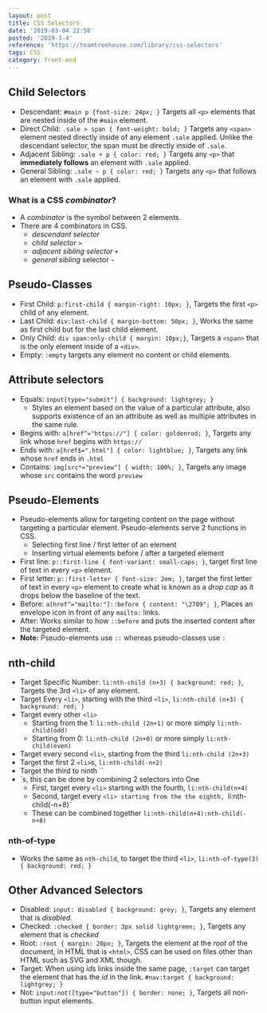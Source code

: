 ```yaml
---
layout: post
title: CSS Selectors
date: '2019-03-04 22:58'
posted: '2019-3-4'
reference: 'https://teamtreehouse.com/library/css-selectors'
tags: CSS
category: front-end
---
```


## Child Selectors
- Descendant: `#main p {font-size: 24px; }` Targets all `<p>` elements that are nested inside of the `#main` element.
- Direct Child: `.sale > span { font-weight: bold; }` Targets any `<span>` element nested directly inside of any element `.sale` applied. Unlike the descendant selector, the span must be directly inside of `.sale`.
- Adjacent Sibling: `.sale + p { color: red; }` Targets any `<p>` that **immediately follows** an element with `.sale` applied.
- General Sibling: `.sale ~ p { color: red; }` Targets any `<p>` that follows an element with `.sale` applied.

### What is a CSS *combinator*?
- A *combinator* is the symbol between 2 elements.
- There are 4 combinators in CSS.
    - *descendant selector* ` `
    - *child selector* `>`
    - *adjacent sibling selector* `+`
    - *general sibling* selector `~`

## Pseudo-Classes
- First Child: `p:first-child { margin-right: 10px; }`, Targets the first `<p>` child of any element.
- Last Child: `div:last-child { margin-bottom: 50px; }`, Works the same as first child but for the last child element.
- Only Child: `div span:only-child { margin: 10px;}`, Targets a `<span>` that is the only element inside of a `<div>`.
- Empty: `:empty` targets any element no content or child elements.

## Attribute selectors
- Equals: `input[type="submit"] { background: lightgrey; }`
    - Styles an element based on the value of a particular attribute, also supports existence of an an attribute as well as multiple attributes in the same rule.
- Begins with: `a[href^="https://"] { color: goldenrod; }`, Targets any link whose `href` begins with `https://`
- Ends with: `a[href$=".html"] { color: lightblue; }`, Targets any link whose `href` ends in `.html`
- Contains: `img[src*="preview"] { width: 100%; }`, Targets any image whose `src` contains the word `preview`

## Pseudo-Elements
- Pseudo-elements allow for targeting content on the page without targeting a particular element. Pseudo-elements serve 2 functions in CSS.
    - Selecting first line / first letter of an element
    - Inserting virtual elements before / after a targeted element
- First line: `p::first-line { font-variant: small-caps; }`, target first line of text in every `<p>` element.
- First letter: `p::first-letter { font-size: 2em; }`, target the first letter of text in every `<p>` element to create what is known as a *drop cap* as it drops below the baseline of the text.
- Before: `a[href^="mailto:"]::before { content: "\2709"; }`, Places an envelope icon in front of any `mailto:` links.
- After: Works similar to how `::before` and puts the inserted content after the targeted element.
- **Note:** Pseudo-elements use `::` whereas pseudo-classes use `:`

## nth-child
- Target Specific Number: `li:nth-child (n+3) { background: red; }`, Targets the 3rd `<li>` of any element.
- Target Every `<li>`, starting with the third `<li>`, `li:nth-child (n+3) { background: red; }`
- Target every other `<li>`
    - Starting from the 1: `li:nth-child (2n+1)` or more simply `li:nth-child(odd)`
    - Starting from 0: `li:nth-child (2n+0)` or more simply `li:nth-child(even)`
- Target every second `<li>`, starting from the third `li:nth-child (2n+3)`
- Target the first 2 `<li>`s, `li:nth-child(-n+2)`
- Target the third to ninth ``<li>`s, this can be done by combining 2 selectors into One
    - First, target every `<li>` starting with the fourth, `li:nth-child(n+4)`
    - Second, target every `<li> starting from the the eighth, `li:nth-child(-n+8)`
    - These can be combined together `li:nth-child(n+4):nth-child(-n+8)`

### nth-of-type
- Works the same as `nth-child`, to target the third `<li>`, `li:nth-of-type(3) { background: red; }`

## Other Advanced Selectors
- Disabled: `input: disabled { background: grey; }`, Targets any element that is *disabled*.
- Checked: `:checked { border: 3px solid lightgreen; }`, Targets any element that is *checked*
- Root: `:root { margin: 20px; }`, Targets the element at the *root* of the document, in HTML that is `<html>`, CSS can be used on files other than HTML such as SVG and XML though.
- Target: When using *id*s links inside the same page, `:target` can target the element that has the *id* in the link. `#nav:target { background: lightgrey; }`
- Not: `input:not([type="button"]) { border: none; }`, Targets all non-button input elements.
